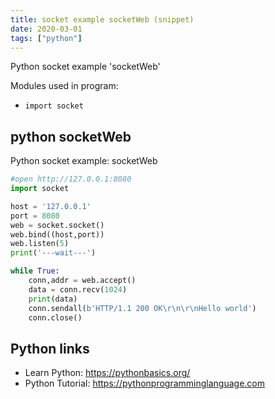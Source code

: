 ```yaml
---
title: socket example socketWeb (snippet)
date: 2020-03-01
tags: ["python"]
---
```

Python socket example 'socketWeb'


Modules used in program: 
* `import socket`

## python socketWeb

Python socket example: socketWeb

```python
#open http://127.0.0.1:8080 
import socket

host = '127.0.0.1'
port = 8080
web = socket.socket()
web.bind((host,port))
web.listen(5)
print('---wait---')

while True:
	conn,addr = web.accept()
	data = conn.recv(1024)
	print(data)
	conn.sendall(b'HTTP/1.1 200 OK\r\n\r\nHello world')
	conn.close()

```

## Python links

- Learn Python: https://pythonbasics.org/
- Python Tutorial: https://pythonprogramminglanguage.com

